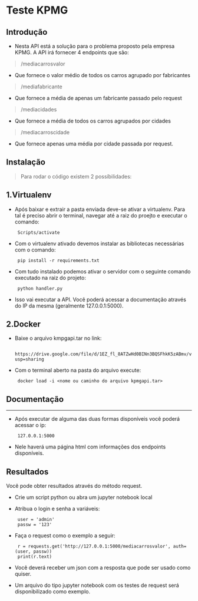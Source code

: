 # Teste KPMG

## Introdução

- Nesta API está a solução para o problema proposto pela empresa KPMG. 
A API irá fornecer 4 endpoints que são:

>/mediacarrosvalor

- Que fornece o valor médio de todos os carros agrupado por fabricantes

>/mediafabricante

- Que fornece a média de apenas um fabricante passado pelo request

>/mediacidades

- Que fornece a média de todos os carros agrupados por cidades

>/mediacarroscidade

- Que fornece apenas uma média por cidade passada por request.


## Instalação

> Para rodar o código existem 2 possíbilidades:


1.Virtualenv
-----------------------------------------

- Após baixar e extrair a pasta enviada deve-se ativar a virtualenv. Para tal é preciso abrir o terminal, navegar até a raiz do proejto e executar o comando:

       Scripts/activate
              
- Com o virtualenv ativado devemos instalar as bibliotecas necessárias com o comando:

       pip install -r requirements.txt 
       
- Com tudo instalado podemos ativar o servidor com o seguinte comando executado na raiz do projeto:

       python handler.py
       
- Isso vai executar a API. Você poderá acessar a documentação através do IP da mesma (geralmente 127.0.0.1:5000).


2.Docker
----------------------------------------------

- Baixe o arquivo kmpgapi.tar no link:
       
       https://drive.google.com/file/d/1EZ_fl_8ATZwHd0BINn3BQSFhkK5zABmv/view?usp=sharing

- Com o terminal aberto na pasta do arquivo execute:

       docker load -i <nome ou caminho do arquivo kpmgapi.tar>

## Documentação
-----------------------------------------------------
- Após executar de alguma das duas formas disponíveis você poderá acessar o ip:

       127.0.0.1:5000
       
- Nele haverá uma página html com informações dos endpoints disponíveis.

## Resultados

Você pode obter resultados através do método request.

- Crie um script python ou abra um jupyter notebook local
- Atribua o login e senha a variáveis:

       user = 'admin'
       passw = '123'
       
- Faça o request como o exemplo a seguir:

       r = requests.get('http://127.0.0.1:5000/mediacarrosvalor', auth=(user, passw))
       print(r.text)
       
- Você deverá receber um json com a resposta que pode ser usado como quiser.
       
- Um arquivo do tipo jupyter notebook com os testes de request será disponibilizado como exemplo.
       
